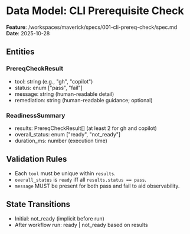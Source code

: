# Data Model: CLI Prerequisite Check

**Feature**: /workspaces/maverick/specs/001-cli-prereq-check/spec.md  
**Date**: 2025-10-28

## Entities

### PrereqCheckResult
- tool: string (e.g., "gh", "copilot")
- status: enum ["pass", "fail"]
- message: string (human-readable detail)
- remediation: string (human-readable guidance; optional)

### ReadinessSummary
- results: PrereqCheckResult[] (at least 2 for gh and copilot)
- overall_status: enum ["ready", "not_ready"]
- duration_ms: number (execution time)

## Validation Rules
- Each `tool` must be unique within `results`.
- `overall_status` is `ready` iff all `results.status == pass`.
- `message` MUST be present for both pass and fail to aid observability.

## State Transitions
- Initial: not_ready (implicit before run)
- After workflow run: ready | not_ready based on results
